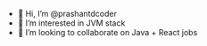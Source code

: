 - 👋 Hi, I’m @prashantdcoder
- 👀 I’m interested in JVM stack
- 💞️ I’m looking to collaborate on Java + React jobs

<!---
prashantdcoder/prashantdcoder is a ✨ special ✨ repository because its `README.md` (this file) appears on your GitHub profile.
You can click the Preview link to take a look at your changes.
--->
